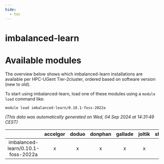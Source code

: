 ```yaml
---
hide:
  - toc
---
```


imbalanced-learn
================

# Available modules


The overview below shows which imbalanced-learn installations are available per HPC-UGent Tier-2cluster, ordered based on software version (new to old).

To start using imbalanced-learn, load one of these modules using a `module load` command like:

```shell
module load imbalanced-learn/0.10.1-foss-2022a
```

*(This data was automatically generated on Wed, 04 Sep 2024 at 14:31:49 CEST)*  

| |accelgor|doduo|donphan|gallade|joltik|shinx|skitty|
| :---: | :---: | :---: | :---: | :---: | :---: | :---: | :---: |
|imbalanced-learn/0.10.1-foss-2022a|x|x|x|x|x|-|x|
